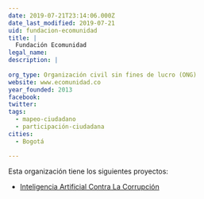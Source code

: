 ```yaml
---
date: 2019-07-21T23:14:06.000Z
date_last_modified: 2019-07-21
uid: fundacion-ecomunidad
title: |
  Fundación Ecomunidad
legal_name: 
description: |
  
org_type: Organización civil sin fines de lucro (ONG)
website: www.ecomunidad.co
year_founded: 2013
facebook: 
twitter: 
tags:
  - mapeo-ciudadano
  - participación-ciudadana
cities: 
  - Bogotá

---
```


Esta organización tiene los siguientes proyectos:

- [Inteligencia Artificial Contra La Corrupción](/proyectos/inteligencia-artificial-contra-la-corrupcion)
